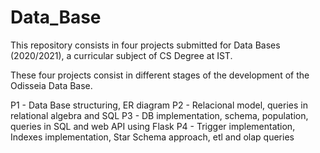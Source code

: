 # Data_Base
 
This repository consists in four projects submitted for Data Bases (2020/2021), a curricular subject of CS Degree at IST.

These four projects consist in different stages of the development of the Odisseia Data Base.

P1 - Data Base structuring, ER diagram
P2 - Relacional model, queries in relational algebra and SQL
P3 - DB implementation, schema, population, queries in SQL and web API using Flask
P4 - Trigger implementation, Indexes implementation, Star Schema approach, etl and olap queries
